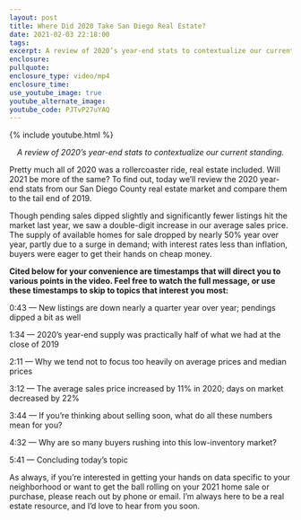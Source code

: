 ```yaml
---
layout: post
title: Where Did 2020 Take San Diego Real Estate?
date: 2021-02-03 22:18:00
tags:
excerpt: A review of 2020’s year-end stats to contextualize our current standing.
enclosure:
pullquote:
enclosure_type: video/mp4
enclosure_time:
use_youtube_image: true
youtube_alternate_image:
youtube_code: PJTvP27uYAQ
---
```


{% include youtube.html %}

<center><em>A review of 2020’s year-end stats to contextualize our current standing.</center></em>

Pretty much all of 2020 was a rollercoaster ride, real estate included. Will 2021 be more of the same? To find out, today we’ll review the 2020 year-end stats from our San Diego County real estate market and compare them to the tail end of 2019.&nbsp;

Though pending sales dipped slightly and significantly fewer listings hit the market last year, we saw a double-digit increase in our average sales price. The supply of available homes for sale dropped by nearly 50% year over year, partly due to a surge in demand; with interest rates less than inflation, buyers were eager to get their hands on cheap money.&nbsp;

**Cited below for your convenience are timestamps that will direct you to various points in the video. Feel free to watch the full message, or use these timestamps to skip to topics that interest you most:**

0:43 — New listings are down nearly a quarter year over year; pendings dipped a bit as well

1:34 — 2020’s year-end supply was practically half of what we had at the close of 2019&nbsp;

2:11 — Why we tend not to focus too heavily on average prices and median prices&nbsp;

3:12 — The average sales price increased by 11% in 2020; days on market decreased by 22%

3:44 — If you’re thinking about selling soon, what do all these numbers mean for you?&nbsp;

4:32 — Why are so many buyers rushing into this low-inventory market?

5:41 — Concluding today’s topic

As always, if you’re interested in getting your hands on data specific to your neighborhood or want to get the ball rolling on your 2021 home sale or purchase, please reach out by phone or email. I’m always here to be a real estate resource, and I’d love to hear from you soon.&nbsp;
